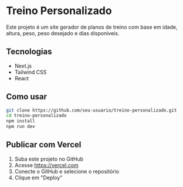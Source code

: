 # Treino Personalizado

Este projeto é um site gerador de planos de treino com base em idade, altura, peso, peso desejado e dias disponíveis.

## Tecnologias

- Next.js
- Tailwind CSS
- React

## Como usar

```bash
git clone https://github.com/seu-usuario/treino-personalizado.git
cd treino-personalizado
npm install
npm run dev
```

## Publicar com Vercel

1. Suba este projeto no GitHub
2. Acesse https://vercel.com
3. Conecte o GitHub e selecione o repositório
4. Clique em "Deploy"
